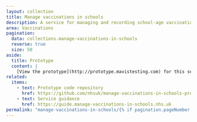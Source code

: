 ```yaml
---
layout: collection
title: Manage vaccinations in schools
description: A service for managing and recording school-age vaccinations
area: Vaccinations
pagination:
  data: collections.manage-vaccinations-in-schools
  reverse: true
  size: 50
aside:
  title: Prototype
  content: |
    [View the prototype](http://prototype.mavistesting.com) for this service. Use the password `mavis` to access.
related:
  items:
    - text: Prototype code repository
      href: https://github.com/nhsuk/manage-vaccinations-in-schools-prototype
    - text: Service guidance
      href: https://guide.manage-vaccinations-in-schools.nhs.uk
permalink: "manage-vaccinations-in-schools/{% if pagination.pageNumber > 0 %}page/{{ pagination.pageNumber + 1 }}{% endif %}/"
---
```

